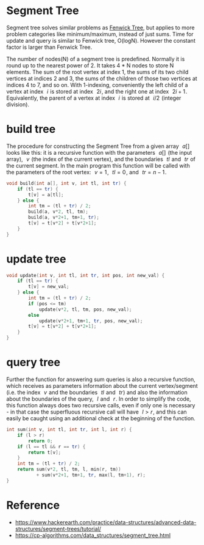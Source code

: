 # Segment Tree
Segment tree solves similar problems as [Fenwick Tree](FenwickTree.md), but applies to more problem categories like minimum/maximum, instead of just sums.
Time for update and query is similar to Fenwick tree, O(logN). However the constant factor is larger than Fenwick Tree.

The number of nodes(N) of a segment tree is predefined. Normally it is round up to the nearest power of 2. It takes 4 * N nodes to store N elements.
The sum of the root vertex at index 1, the sums of its two child vertices at indices 2 and 3, the sums of the children of those two vertices at indices 4 to 7, and so on. With 1-indexing, conveniently the left child of a vertex at index  
$i$  is stored at index  
$2i$ , and the right one at index  
$2i + 1$ . Equivalently, the parent of a vertex at index  
$i$  is stored at  
$i/2$  (integer division).

# build tree
The procedure for constructing the Segment Tree from a given array  
$a[]$  looks like this: it is a recursive function with the parameters  
$a[]$  (the input array),  
$v$  (the index of the current vertex), and the boundaries  
$tl$  and  
$tr$  of the current segment. In the main program this function will be called with the parameters of the root vertex:  
$v = 1$ ,  
$tl = 0$ , and  
$tr = n - 1$ .
```c++
void build(int a[], int v, int tl, int tr) {
    if (tl == tr) {
        t[v] = a[tl];
    } else {
        int tm = (tl + tr) / 2;
        build(a, v*2, tl, tm);
        build(a, v*2+1, tm+1, tr);
        t[v] = t[v*2] + t[v*2+1];
    }
}
```

# update tree
```c++
void update(int v, int tl, int tr, int pos, int new_val) {
    if (tl == tr) {
        t[v] = new_val;
    } else {
        int tm = (tl + tr) / 2;
        if (pos <= tm)
            update(v*2, tl, tm, pos, new_val);
        else
            update(v*2+1, tm+1, tr, pos, new_val);
        t[v] = t[v*2] + t[v*2+1];
    }
}
```

# query tree
Further the function for answering sum queries is also a recursive function, which receives as parameters information about the current vertex/segment (i.e. the index  
$v$  and the boundaries  
$tl$  and  
$tr$ ) and also the information about the boundaries of the query,  
$l$  and  
$r$ . In order to simplify the code, this function always does two recursive calls, even if only one is necessary - in that case the superfluous recursive call will have  
$l > r$ , and this can easily be caught using an additional check at the beginning of the function.
```c++
int sum(int v, int tl, int tr, int l, int r) {
    if (l > r) 
        return 0;
    if (l == tl && r == tr) {
        return t[v];
    }
    int tm = (tl + tr) / 2;
    return sum(v*2, tl, tm, l, min(r, tm))
           + sum(v*2+1, tm+1, tr, max(l, tm+1), r);
}
```

# Reference
* https://www.hackerearth.com/practice/data-structures/advanced-data-structures/segment-trees/tutorial/
* https://cp-algorithms.com/data_structures/segment_tree.html

